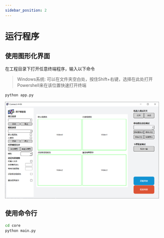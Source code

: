 ```yaml
---
sidebar_position: 2
---
```


# 运行程序

## 使用图形化界面

在工程目录下打开任意终端程序，输入以下命令

> Windows系统: 可以在文件夹空白处，按住Shift+右键，选择在此处打开Powershell来在该位置快速打开终端

```bash
python app.py
```

![](attachment/2023-07-07-15-46-24.png)

## 使用命令行

```bash
cd core
python main.py
```
